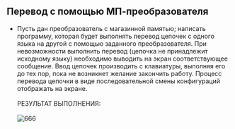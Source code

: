## Перевод с помощью МП-преобразователя 
- Пусть дан преобразователь с магазинной памятью; написать программу, которая будет выполнять перевод цепочек с одного языка на другой с помощью заданного преобразователя. При невозможности выполнить перевод (цепочка не принадлежит исходному языку) необходимо выводить на экран соответствующее сообщение. Ввод цепочек производить с клавиатуры, выполняя его до тех пор, пока не возникнет желание закончить работу. Процесс перевода цепочки в виде последовательной смены конфигураций отображать на экране.
<br><br>РЕЗУЛЬТАТ ВЫПОЛНЕНИЯ:<br><br>
![666](https://github.com/pirocsilin/educational/assets/97364957/e366ab5d-f017-4c53-9f41-3b61eae45bd0)
